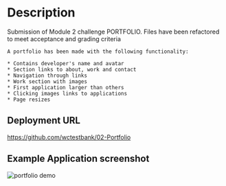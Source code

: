 # Description

Submission of Module 2 challenge PORTFOLIO. Files have been refactored to meet acceptance and grading criteria
```
A portfolio has been made with the following functionality:

* Contains developer's name and avatar
* Section links to about, work and contact
* Navigation through links
* Work section with images
* First application larger than others
* Clicking images links to applications
* Page resizes

```

## Deployment URL

https://github.com/wctestbank/02-Portfolio


## Example Application screenshot

![portfolio demo](./Assets/images/02-advanced-css-homework-demo.gif)
